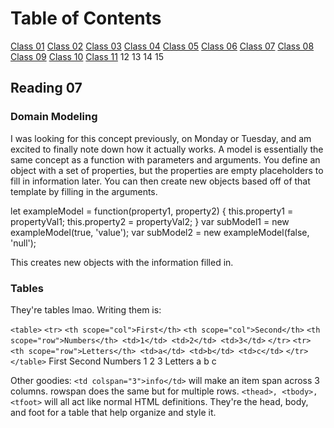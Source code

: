 # Table of Contents

[Class 01](class-01.md)
[Class 02](class-02.md)
[Class 03](class-03.md)
[Class 04](class-04.md)
[Class 05](class-05.md)
[Class 06](class-06.md)
[Class 07](class-07.md)
[Class 08](class-08.md)
[Class 09](class-09.md)
[Class 10](class-10.md)
[Class 11](class-11.md)
12
13
14
15

## Reading 07

### Domain Modeling

I was looking for this concept previously, on Monday or Tuesday, and am excited to finally note down how it actually works. A model is essentially the same concept as a function with parameters and arguments. You define an object with a set of properties, but the properties are empty placeholders to fill in information later. You can then create new objects based off of that template by filling in the arguments.

let exampleModel = function(property1, property2) {
  this.property1 = propertyVal1;
  this.property2 = propertyVal2;
}
var subModel1 = new exampleModel(true, 'value');
var subModel2 = new exampleModel(false, 'null');

This creates new objects with the information filled in.

### Tables

They're tables lmao. Writing them is:

`<table>`
  `<tr>`
    `<th scope="col">First</th>`
    `<th scope="col">Second</th>`
   `<th scope="row">Numbers</th> <td>1</td> <td>2</td> <td>3</td>`
  `</tr>`
  `<tr>`
    `<th scope="row">Letters</th> <td>a</td> <td>b</td> <td>c</td>`
  `</tr>`
`</table>`
         First Second
Numbers  1 2 3
Letters  a b c

Other goodies:
`<td colspan="3">info</td>` will make an item span across 3 columns. rowspan does the same but for multiple rows.
`<thead>, <tbody>, <tfoot>` will all act like normal HTML definitions. They're the head, body, and foot for a table that help organize and style it.
